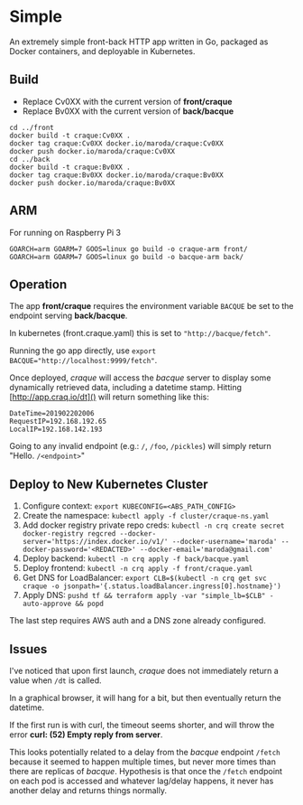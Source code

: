 # Simple

An extremely simple front-back HTTP app written in Go, packaged as Docker containers, and deployable in Kubernetes.

## Build

* Replace Cv0XX with the current version of **front/craque**
* Replace Bv0XX with the current version of **back/bacque**

```
cd ../front
docker build -t craque:Cv0XX .
docker tag craque:Cv0XX docker.io/maroda/craque:Cv0XX
docker push docker.io/maroda/craque:Cv0XX
cd ../back
docker build -t craque:Bv0XX .
docker tag craque:Bv0XX docker.io/maroda/craque:Bv0XX
docker push docker.io/maroda/craque:Bv0XX
```

## ARM
For running on Raspberry Pi 3
```
GOARCH=arm GOARM=7 GOOS=linux go build -o craque-arm front/
GOARCH=arm GOARM=7 GOOS=linux go build -o bacque-arm back/
```

## Operation
The app **front/craque** requires the environment variable `BACQUE` be set to the endpoint serving **back/bacque**.

In kubernetes (front.craque.yaml) this is set to `"http://bacque/fetch"`.

Running the go app directly, use `export BACQUE="http://localhost:9999/fetch"`.

Once deployed, *craque* will access the *bacque* server to display some dynamically retrieved data, including a datetime stamp.
Hitting [http://app.craq.io/dt]() will return something like this:

```
DateTime=201902202006
RequestIP=192.168.192.65
LocalIP=192.168.142.193
```

Going to any invalid endpoint (e.g.: `/`, `/foo`, `/pickles`) will simply return "Hello. `/<endpoint>`"

## Deploy to New Kubernetes Cluster
1. Configure context: `export KUBECONFIG=<ABS_PATH_CONFIG>`
2. Create the namespace: `kubectl apply -f cluster/craque-ns.yaml`
3. Add docker registry private repo creds: `kubectl -n crq create secret docker-registry regcred --docker-server='https://index.docker.io/v1/' --docker-username='maroda' --docker-password='<REDACTED>' --docker-email='maroda@gmail.com'`
4. Deploy backend: `kubectl -n crq apply -f back/bacque.yaml`
5. Deploy frontend: `kubectl -n crq apply -f front/craque.yaml`
6. Get DNS for LoadBalancer: `export CLB=$(kubectl -n crq get svc craque -o jsonpath='{.status.loadBalancer.ingress[0].hostname}')`
7. Apply DNS: `pushd tf && terraform apply -var "simple_lb=$CLB" -auto-approve && popd`

The last step requires AWS auth and a DNS zone already configured.

## Issues

I've noticed that upon first launch, *craque* does not immediately return a value when `/dt` is called.

In a graphical browser, it will hang for a bit, but then eventually return the datetime.

If the first run is with curl, the timeout seems shorter, and will throw the error **curl: (52) Empty reply from server**.

This looks potentially related to a delay from the *bacque* endpoint `/fetch` because it seemed to happen multiple times, but never more times than there are replicas of *bacque*. Hypothesis is that once the `/fetch` endpoint on each pod is accessed and whatever lag/delay happens, it never has another delay and returns things normally. 

